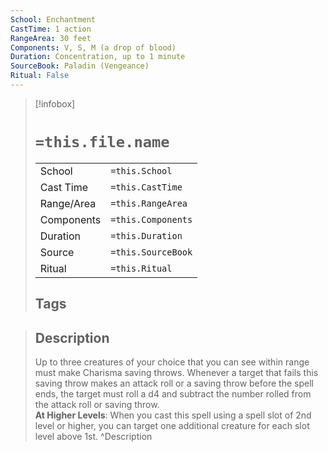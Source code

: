 ```yaml
---
School: Enchantment
CastTime: 1 action
RangeArea: 30 feet
Components: V, S, M (a drop of blood)
Duration: Concentration, up to 1 minute
SourceBook: Paladin (Vengeance)
Ritual: False
---
```

> [!infobox]
>
> # `=this.file.name`
> |            |                    |
> | ---------- | ------------------ |
> | School     | `=this.School`     |
> | Cast Time  | `=this.CastTime`   |
> | Range/Area | `=this.RangeArea`  |
> | Components | `=this.Components` |
> | Duration   | `=this.Duration`   |
> | Source     | `=this.SourceBook` |
> | Ritual     | `=this.Ritual`     |
>## Tags
>

> ## Description
> Up to three creatures of your choice that you can see within range must make Charisma saving throws. Whenever a target that fails this saving throw makes an attack roll or a saving throw before the spell ends, the target must roll a d4 and subtract the number rolled from the attack roll or saving throw.<br> <b>At Higher Levels</b>: When you cast this spell using a spell slot of 2nd level or higher, you can target one additional creature for each slot level above 1st. 
> ^Description